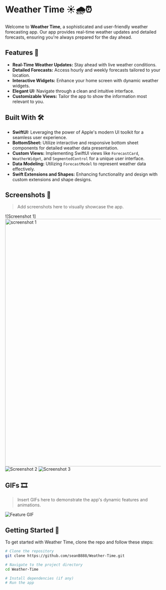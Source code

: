 # Weather Time ☀️🌧️⏰

Welcome to **Weather Time**, a sophisticated and user-friendly weather forecasting app. Our app provides real-time weather updates and detailed forecasts, ensuring you're always prepared for the day ahead.

## Features 🌟

- **Real-Time Weather Updates:** Stay ahead with live weather conditions.
- **Detailed Forecasts:** Access hourly and weekly forecasts tailored to your location.
- **Interactive Widgets:** Enhance your home screen with dynamic weather widgets.
- **Elegant UI:** Navigate through a clean and intuitive interface.
- **Customizable Views:** Tailor the app to show the information most relevant to you.

## Built With 🛠️

- **SwiftUI:** Leveraging the power of Apple's modern UI toolkit for a seamless user experience.
- **BottomSheet:** Utilize interactive and responsive bottom sheet components for detailed weather data presentation.
- **Custom Views:** Implementing SwiftUI views like `ForecastCard`, `WeatherWidget`, and `SegmentedControl` for a unique user interface.
- **Data Modeling:** Utilizing `ForecastModel` to represent weather data effectively.
- **Swift Extensions and Shapes:** Enhancing functionality and design with custom extensions and shape designs.

## Screenshots 📸

> Add screenshots here to visually showcase the app.

![Screenshot 1]<img src="https://seanblake.info/i/projects/weather_time/screenshot1.png" alt="screenshot 1" width="800">
![Screenshot 2](https://seanblake.info/i/projects/weather_time/screenshot2.png)
![Screenshot 3](https://seanblake.info/i/projects/weather_time/screenshot3.png)

## GIFs 🎞️

> Insert GIFs here to demonstrate the app's dynamic features and animations.

![Feature GIF](https://seanblake.info/i/projects/weather_time/animation.gif)

## Getting Started 🚀

To get started with Weather Time, clone the repo and follow these steps:

```bash
# Clone the repository
git clone https://github.com/seanB888/Weather-Time.git

# Navigate to the project directory
cd Weather-Time

# Install dependencies (if any)
# Run the app

